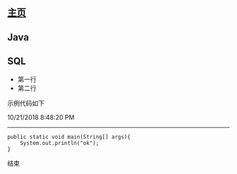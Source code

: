 ## [主页](http://yanyonglin.github.io) ##
## Java ##
## SQL ##

- 第一行
- 第二行




示例代码如下

10/21/2018 8:48:20 PM 

----------

    public static void main(String[] args){
		System.out.println("ok");
	}

结束
